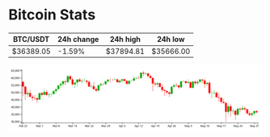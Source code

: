 # Bitcoin Stats

BTC/USDT|24h change|24h high|24h low|
|---|---|---|---|
|$36389.05|-1.59%|$37894.81|$35666.00|

<img src="./chart.svg">
